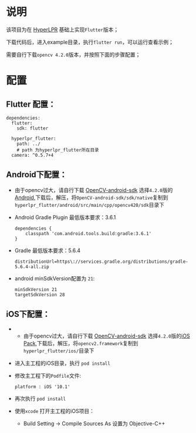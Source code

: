 # 说明

该项目为在 [HyperLPR](https://github.com/lxhAndSmh/HyperLPR) 基础上实现`Flutter`版本；

下载代码后，进入example目录，执行`flutter run`，可以运行查看示例；

需要自行下载`opencv 4.2.0`版本，并按照下面的步骤配置；

# 配置

## Flutter 配置：

```
dependencies:
  flutter:
    sdk: flutter

  hyperlpr_flutter:
    path: ../
    # path 为hyperlpr_flutter所在目录
  camera: ^0.5.7+4
```

## Android下配置：
* 由于opencv过大，请自行下载 [OpenCV-android-sdk](https://opencv.org/releases/) 选择`4.2.0`版的[Android](https://sourceforge.net/projects/opencvlibrary/files/4.2.0/opencv-4.2.0-android-sdk.zip/download),下载后，解压，将`OpenCV-android-sdk/sdk/native`复制到 `hyperlpr_flutter/android/src/main/cpp/opencv420/sdk`目录下

* Android Gradle Plugin 最低版本要求：3.6.1

    ``` 
    dependencies {
        classpath 'com.android.tools.build:gradle:3.6.1'
    }
    ```

* Gradle 最低版本要求：5.6.4

    ```
    distributionUrl=https\://services.gradle.org/distributions/gradle-5.6.4-all.zip
    ```

* android minSdkVersion配置为 `21`:
   
    ```
    minSdkVersion 21
    targetSdkVersion 28
    ```

## iOS下配置：
* * 由于opencv过大，请自行下载 [OpenCV-android-sdk](https://opencv.org/releases/) 选择`4.2.0`版的[iOS Pack](https://sourceforge.net/projects/opencvlibrary/files/4.2.0/opencv-4.2.0-ios-framework.zip/download),下载后，解压，将`opencv2.framework`复制到 `hyperlpr_flutter/ios/`目录下
* 进入主工程的iOS目录，执行 `pod install`
* 修改主工程下的`Podfile`文件:

    ```
    platform : iOS '10.1'
    ```

* 再次执行 `pod install`
* 使用`xcode` 打开主工程的iOS项目：
  * Build Setting -> Compile Sources As 设置为 Objective-C++

